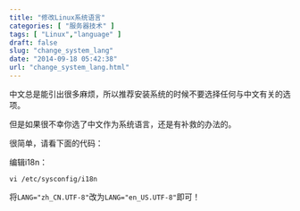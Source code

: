 ```yaml
---
title: "修改Linux系统语言"
categories: [ "服务器技术" ]
tags: [ "Linux","language" ]
draft: false
slug: "change_system_lang"
date: "2014-09-18 05:42:38"
url: "change_system_lang.html"
---
```


中文总是能引出很多麻烦，所以推荐安装系统的时候不要选择任何与中文有关的选项。

但是如果很不幸你选了中文作为系统语言，还是有补救的办法的。

很简单，请看下面的代码：

编辑i18n：

    vi /etc/sysconfig/i18n

将` LANG="zh_CN.UTF-8" `改为` LANG="en_US.UTF-8" `即可！